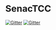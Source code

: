 # SenacTCC

[![Gitter](https://img.shields.io/gitter/room/nwjs/nw.js.svg?maxAge=2592000?style=flat-square)](https://gitter.im/GDPLTDA/SenacTCC)
[![Gitter](https://img.shields.io/badge/Hu-Board-7965cc.svg)](https://huboard.com/GDPLTDA/SenacTCC)
